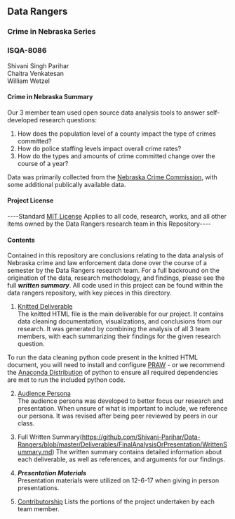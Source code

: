 ## Data Rangers
### Crime in Nebraska Series
### ISQA-8086
Shivani Singh Parihar  
Chaitra Venkatesan  
William Wetzel

#### Crime in Nebraska Summary

Our 3 member team used open source data analysis tools to answer self-developed research questions:

1. How does the population level of a county impact the type of crimes committed?
2. How do police staffing levels impact overall crime rates?
3. How do the types and amounts of crime committed change over the course of a year?

Data was primarily collected from the [Nebraska Crime Commission](https://ncc.nebraska.gov/), with some additional publically available data.
 
#### Project License
----Standard [MIT License](https://opensource.org/licenses/MIT) Applies to all code, research, works, and all other items owned by the Data Rangers research team in this Repository----

#### Contents
Contained in this repository are conclusions relating to the data analysis of Nebraska crime and law enforcement data done over the course of a semester by the Data Rangers research team. For a full backround on the origination of the data, research methodology, and findings, please see the full **_written summary_**.  All code used in this project can be found within the data rangers repository, with key pieces in this directory.

1. [Knitted Deliverable](https://github.com/Shivani-Parihar/Data-Rangers/blob/master/Deliverables/FinalAnalysisOrPresentation/Final_DataRangers.html)  
  The knitted HTML file is the main deliverable for our project. It contains data cleaning documentation, visualizations, and conclusions from our research. It was generated by combining the analysis of all 3 team members, with each summarizing their findings for the given research question.


  To run the data cleaning python code present in the knitted HTML document, you will need to install and configure [PRAW](https://www.r-bloggers.com/calling-python-from-r-with-rpython/) - or we recommend the [Anaconda Distribution](https://www.anaconda.com/distribution/) of python to ensure all required dependencies are met to run the included python code. 

2. [Audience Persona](https://github.com/Shivani-Parihar/Data-Rangers/blob/master/Deliverables/FinalAnalysisOrPresentation/Data_Rangers_Persona.pdf)  
  The audience persona was developed to better focus our research and presentation. When unsure of what is important to include, we reference our persona. It was revised after being peer reviewed by peers in our class.

3. Full Written Summary(https://github.com/Shivani-Parihar/Data-Rangers/blob/master/Deliverables/FinalAnalysisOrPresentation/WrittenSummary.md)
  The written summary contains detailed information about each deliverable, as well as references, and arguments for our findings.
  
4. **_Presentation Materials_**  
  Presentation materials were utilized on 12-6-17 when giving in person presentations.
  
5. [Contributorship](https://github.com/Shivani-Parihar/Data-Rangers/blob/master/Deliverables/FinalAnalysisOrPresentation/Contributorship.md)
  Lists the portions of the project undertaken by each team member.
